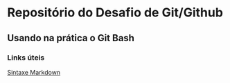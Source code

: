 # Repositório do Desafio de Git/Github
## Usando na prática o Git Bash

### Links úteis
[Sintaxe Markdown](https://www.markdownguide.org/basic-syntax)
